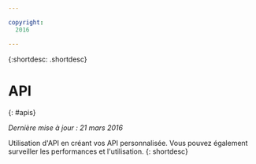 ```yaml
---

copyright:
  2016

---
```


{:shortdesc: .shortdesc} 


# API
{: #apis}

*Dernière mise à jour : 21 mars 2016*

Utilisation d'API en créant vos API personnalisée. Vous pouvez également surveiller les performances et l'utilisation.
{: shortdesc}
